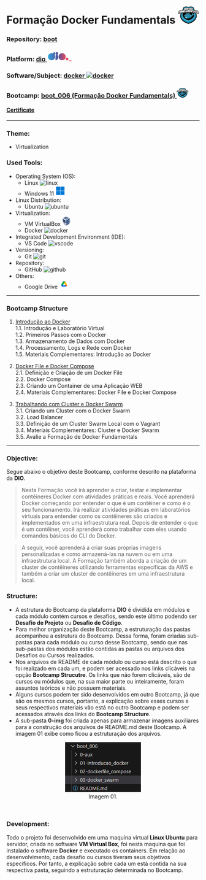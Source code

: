 # Formação Docker Fundamentals   <img src="./0-aux/logo_boot.png" alt="boot_006" width="auto" height="45">

### Repository: [boot](../../../)   
### Platform: <a href="../../">dio   <img src="https://github.com/PedroHeeger/main/blob/main/0-aux/logos/plataforma/dio.jpeg" alt="dio" width="auto" height="25"></a>   
### Software/Subject: <a href="../">docker   <img src="https://cdn.jsdelivr.net/gh/devicons/devicon/icons/docker/docker-original.svg" alt="docker" width="auto" height="25"></a>
### Bootcamp: <a href="./">boot_006 (Formação Docker Fundamentals)   <img src="./0-aux/logo_boot.png" alt="boot_006" width="auto" height="25"></a>

#### <a href="https://github.com/PedroHeeger/main/blob/main/cert_ti/03-conclu/os/linux/(23-08-03)%20Cert%20Linux%20do%20Zero%20PH%20DIO.pdf">Certificate</a>

---

### Theme:
- Virtualization

### Used Tools:
- Operating System (OS): 
  - Linux   <img src="https://cdn.jsdelivr.net/gh/devicons/devicon/icons/linux/linux-original.svg" alt="linux" width="auto" height="25">
  - Windows 11 <img src="https://github.com/PedroHeeger/main/blob/main/0-aux/logos/software/windows11.png" alt="windows11" width="auto" height="25">
- Linux Distribution: 
  - Ubuntu <img src="https://cdn.jsdelivr.net/gh/devicons/devicon/icons/ubuntu/ubuntu-plain.svg" alt="ubuntu" width="auto" height="25">
- Virtualization: 
  - VM VirtualBox <img src="https://github.com/PedroHeeger/main/blob/main/0-aux/logos/software/vm_virtualbox.png" alt="vm_virtualbox" width="auto" height="25">
  - Docker <img src="https://cdn.jsdelivr.net/gh/devicons/devicon/icons/docker/docker-original.svg" alt="docker" width="auto" height="25">
- Integrated Development Environment (IDE):
  - VS Code   <img src="https://cdn.jsdelivr.net/gh/devicons/devicon/icons/vscode/vscode-original.svg" alt="vscode" width="auto" height="25">
- Versioning: 
  - Git   <img src="https://cdn.jsdelivr.net/gh/devicons/devicon/icons/git/git-original.svg" alt="git" width="auto" height="25">
- Repository:
  - GitHub   <img src="https://cdn.jsdelivr.net/gh/devicons/devicon/icons/github/github-original.svg" alt="github" width="auto" height="25">
- Others:
  - Google Drive <img src="https://github.com/PedroHeeger/main/blob/main/0-aux/logos/software/google_drive.png" width="auto" height="25">

---

### Bootcamp Structure
1. [Introdução ao Docker](./01-introducao_docker/)   
  1.1. Introdução e Laboratório Virtual  
  1.2. Primeiros Passos com o Docker   
  1.3. Armazenamento de Dados com Docker  
  1.4. Processamento, Logs e Rede com Docker   
  1.5. Materiais Complementares: Introdução ao Docker  

2. [Docker File e Docker Compose](./02-dockerfile_compose/)   
  2.1. Definição e Criação de um Docker File   
  2.2. Docker Compose   
  2.3. Criando um Container de uma Aplicação WEB   
  2.4. Materiais Complementares: Docker File e Docker Compose   

3. [Trabalhando com Cluster e Docker Swarm](./03-servidor_linux/)   
  3.1. Criando um Cluster com o Docker Swarm   
  3.2. Load Balancer  
  3.3. Definição de um Cluster Swarm Local com o Vagrant   
  3.4. Materiais Complementares: Cluster e Docker Swarm   
  3.5. Avalie a Formação de Docker Fundamentals   

---

### Objective:
Segue abaixo o objetivo deste Bootcamp, conforme descrito na plataforma da **DIO**.
  
>Nesta Formação você irá aprender a criar, testar e implementar contêineres Docker com atividades práticas e reais. Você aprenderá Docker começando por entender o que é um contêiner e como é o seu funcionamento. Irá realizar atividades práticas em laboratórios virtuais para entender como os contêineres são criados e implementados em uma infraestrutura real. Depois de entender o que é um contêiner, você aprenderá como trabalhar com eles usando comandos básicos do CLI do Docker.

>A seguir, você aprenderá a criar suas próprias imagens personalizadas e como armazená-las na nuvem ou em uma infraestrutura local. A Formação também aborda a criação de um cluster de contêineres utilizando ferramentas específicas da AWS e também a criar um cluster de contêineres em uma infraestrutura local.

### Structure:
- A estrutura do Bootcamp da plataforma **DIO** é dividida em módulos e cada módulo contém cursos e desafios, sendo este último podendo ser **Desafio de Projeto** ou **Desafio de Código**. 
- Para melhor organização deste Bootcamp, a estruturação das pastas acompanhou a estrutura do Bootcamp. Dessa forma, foram criadas sub-pastas para cada módulo ou curso desse Bootcamp, sendo que nas sub-pastas dos módulos estão contidas as pastas ou arquivos dos Desafios ou Cursos realizados.
- Nos arquivos de README de cada módulo ou curso está descrito o que foi realizado em cada um, e podem ser acessado nos links clicáveis na opção **Bootcamp Strucutre**. Os links que não forem clicáveis, são de cursos ou módulos que, na sua maior parte ou inteiramente, foram assuntos teóricos e não possuem materiais.
- Alguns cursos podem ter sido desenvolvidos em outro Bootcamp, já que são os mesmos cursos, portanto, a explicação sobre esses cursos e seus respectivos materiais vão está no outro Bootcamp e podem ser acessados através dos links do **Bootcamp Structure**.
- A sub-pasta **0-img** foi criada apenas para armazenar imagens auxiliares para a construção dos arquivos de README.md deste Bootcamp. A imagem 01 exibe como ficou a estruturação dos arquivos.

<div align="Center"><figure>
    <img src="./0-aux/img01.PNG" alt="img01"><br>
    <figcaption>Imagem 01.</figcaption>
</figure></div><br>

### Development:
Todo o projeto foi desenvolvido em uma maquina virtual **Linux Ubuntu** para servidor, criada no software **VM Virtual Box**, foi nesta maquina que foi instalado o software **Docker** e executado os containers. Em relação ao desenvolvimento, cada desafio ou cursos tiveram seus objetivos específicos. Por tanto, a explicação sobre cada um está contida na sua respectiva pasta, seguindo a estruturação determinada no Bootcamp.